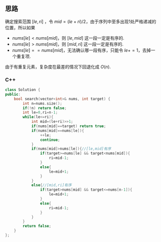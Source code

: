 ## 思路

确定搜索范围 $[le,ri]$ ，令 $mid=(le+ri)/2$，由于序列中至多出现1处严格递减的位置，所以如果

- $nums[le]<nums[mid]$，则 $[le,mid]$ 这一段一定是有序的.
- $nums[le]>nums[mid]$，则 $[mid,ri]$ 这一段一定是有序的.
- $nums[le]==nums[mid]$，无法确认哪一段有序，只能令 $le+=1$，去掉一个重复项.

由于有重复元素，复杂度在最差的情况下回退化成 $O(n)$.

### C++

```c++
class Solution {
public:
    bool search(vector<int>& nums, int target) {
        int n=nums.size();
        if(!n) return false;
        int le=0,ri=n-1;
        while(le<=ri){
            int mid=(le+ri)>>1;
            if(nums[mid]==target) return true;
            if(nums[mid]==nums[le]){
                ++le;
                continue;
            }
            if(nums[mid]>nums[le]){//[le,mid]有序
                if(target>=nums[le] && target<nums[mid]){
                    ri=mid-1;
                }
                else{
                    le=mid+1;
                }
            }
            else{//[mid,ri]有序
                if(target>nums[mid] && target<=nums[n-1]){
                    le=mid+1;
                }
                else{
                    ri=mid-1;
                }
            }
        }
        return false;
    }
};
```

